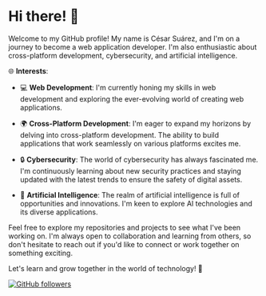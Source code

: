 # Hi there! 👋

Welcome to my GitHub profile! My name is César Suárez, and I'm on a journey to become a web application developer. I'm also enthusiastic about cross-platform development, cybersecurity, and artificial intelligence.

🌐 **Interests**:

- 💻 **Web Development**: I'm currently honing my skills in web development and exploring the ever-evolving world of creating web applications.

- 🌍 **Cross-Platform Development**: I'm eager to expand my horizons by delving into cross-platform development. The ability to build applications that work seamlessly on various platforms excites me.

- 🔒 **Cybersecurity**: The world of cybersecurity has always fascinated me. I'm continuously learning about new security practices and staying updated with the latest trends to ensure the safety of digital assets.

- 🤖 **Artificial Intelligence**: The realm of artificial intelligence is full of opportunities and innovations. I'm keen to explore AI technologies and its diverse applications.

Feel free to explore my repositories and projects to see what I've been working on. I'm always open to collaboration and learning from others, so don't hesitate to reach out if you'd like to connect or work together on something exciting.

Let's learn and grow together in the world of technology! 🚀

[![GitHub followers](https://img.shields.io/github/followers/k3ngg1ming?label=Follow&style=social)](https://github.com/k3ngg1ming)
